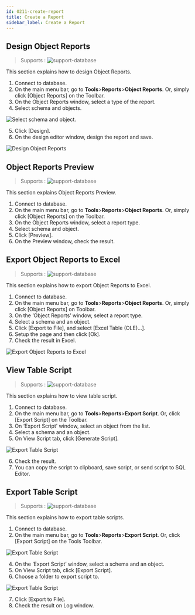 ```yaml
---
id: 0211-create-report
title: Create a Report
sidebar_label: Create a Report
---
```



## Design Object Reports
> Supports :
> ![support-database](<http://www.sqlgate.com/docs-badge/oracle,mysql,mariadb,postgresql,sqlserver,db2,tibero,cubrid>)

This section explains how to design Object Reports.

1. Connect to database.
2. On the main menu bar, go to **Tools**>**Reports**>**Object Reports**. Or, simply click [Object Reports] on the Toolbar.
3. On the Object Reports window, select a type of the report.
4. Select schema and objects.

![Select schema and object.](https://s3.ap-northeast-2.amazonaws.com/sqlgate-resource/captures/report/report-selectSchema.png)

5. Click [Design].
6. On the design editor window, design the report and save.

![Design Object Reports](https://s3.ap-northeast-2.amazonaws.com/sqlgate-resource/captures/report/report-design.png)


## Object Reports Preview
> Supports :
> ![support-database](<http://www.sqlgate.com/docs-badge/oracle,mysql,mariadb,postgresql,sqlserver,db2,tibero,cubrid>)

This section explains Object Reports Preview.

1. Connect to database.
2. On the main menu bar, go to **Tools**>**Reports**>**Object Reports**. Or, simply click [Object Reports] on the Toolbar.
3. On the Object Reports window, select a report type.
4. Select schema and object.
5. Click [Preview].
6. On the Preview window, check the result.


## Export Object Reports to Excel
> Supports :
> ![support-database](<http://www.sqlgate.com/docs-badge/oracle,mysql,mariadb,postgresql,sqlserver,db2,tibero,cubrid>)

This section explains how to export Object Reports to Excel.

1. Connect to database.
2. On the main menu bar, go to **Tools**>**Reports**>**Object Reports**. Or, simply click [Object Reports] on Toolbar.
3. On the ‘Object Reports’ window, select a report type.
4. Select a schema and an object.
5. Click [Export to File], and select [Excel Table (OLE)…].
6. Setup the page and then click [Ok].
7. Check the result in Excel.

![Export Object Reports to Excel](https://s3.ap-northeast-2.amazonaws.com/sqlgate-resource/captures/report/report-exportExcel.png)

## View Table Script
> Supports :
> ![support-database](<http://www.sqlgate.com/docs-badge/oracle,mysql,mariadb,postgresql,sqlserver,db2,tibero,cubrid>)

This section explains how to view table script.

1. Connect to database.
2. On the main menu bar, go to **Tools**>**Reports**>**Export Script**. Or, click [Export Script] on the Toolbar. 
3. On ‘Export Script’ window, select an object from the list.
4. Select a schema and an object.
5. On View Script tab, click [Generate Script].

![Export Table Script](https://s3.ap-northeast-2.amazonaws.com/sqlgate-resource/captures/report/report-exportScript.png)

6. Check the result.
7. You can copy the script to clipboard, save script, or send script to SQL Editor.


## Export Table Script
> Supports :
> ![support-database](<http://www.sqlgate.com/docs-badge/oracle,mysql,mariadb,postgresql,sqlserver,db2,tibero,cubrid>)

This section explains how to export table scripts.

1. Connect to database.
2. On the main menu bar, go to **Tools**>**Reports**>**Export Script**. Or, click [Export Script] on the Tools Toolbar.

![Export Table Script](https://s3.ap-northeast-2.amazonaws.com/sqlgate-resource/captures/report/report-exportScript-menu.png)

4. On the ‘Export Script’ window, select a schema and an object.
5. On View Script tab, click [Export Script].
6. Choose a folder to export script to.

![Export Table Script](https://s3.ap-northeast-2.amazonaws.com/sqlgate-resource/captures/report/report-exportScript-exportFile.png)

7. Click [Export to File].
8. Check the result on Log window.